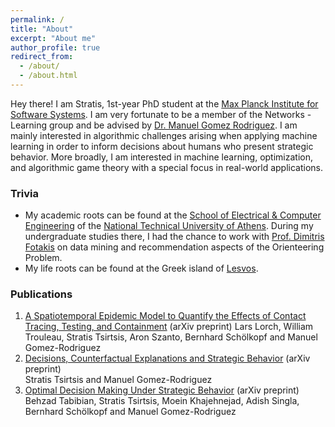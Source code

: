 ```yaml
---
permalink: /
title: "About"
excerpt: "About me"
author_profile: true
redirect_from: 
  - /about/
  - /about.html
---
```


Hey there! I am Stratis, 1st-year PhD student at the [Max Planck Institute for Software Systems](https://www.mpi-sws.org/). I am very fortunate to be a member of the Networks - Learning group and be advised by [Dr. Manuel Gomez Rodriguez](https://people.mpi-sws.org/~manuelgr/index.html). I am mainly interested in algorithmic challenges arising when applying machine learning in order to inform decisions about humans who present strategic behavior. More broadly, I am interested in machine learning, optimization, and algorithmic game theory with a special focus in real-world applications.

### Trivia
* My academic roots can be found at the [School of Electrical & Computer Engineering](https://www.ece.ntua.gr/en) of the [National Technical University of Athens](https://www.ntua.gr/en/). During my undergraduate studies there, I had the chance to work with [Prof. Dimitris Fotakis](https://www.softlab.ntua.gr/~fotakis/) on data mining and recommendation aspects of the Orienteering Problem.
* My life roots can be found at the Greek island of [Lesvos](https://www.lesvos.com/index.html).

### Publications
1. [A Spatiotemporal Epidemic Model to Quantify the Effects of Contact Tracing, Testing, and Containment](https://arxiv.org/abs/2004.07641) (arXiv preprint)
  Lars Lorch, William Trouleau, Stratis Tsirtsis, Aron Szanto, Bernhard Schölkopf and Manuel Gomez-Rodriguez
1. [Decisions, Counterfactual Explanations and Strategic Behavior](https://arxiv.org/abs/2002.04333) (arXiv preprint)  
  Stratis Tsirtsis and Manuel Gomez-Rodriguez
1. [Optimal Decision Making Under Strategic Behavior](https://arxiv.org/abs/1905.09239) (arXiv preprint)  
  Behzad Tabibian, Stratis Tsirtsis, Moein Khajehnejad, Adish Singla, Bernhard Schölkopf and Manuel Gomez-Rodriguez 
  
